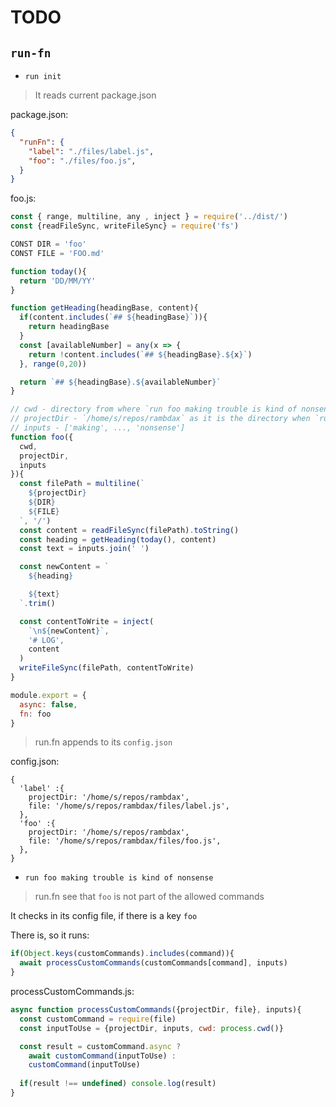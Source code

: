 # TODO

## `run-fn`

- `run init`

> It reads current package.json

package.json:

```json
{
  "runFn": {
    "label": "./files/label.js",
    "foo": "./files/foo.js",
  }
}
```

foo.js:

```javascript
const { range, multiline, any , inject } = require('../dist/')
const {readFileSync, writeFileSync} = require('fs')

CONST DIR = 'foo'
CONST FILE = 'FOO.md'

function today(){
  return 'DD/MM/YY'
}

function getHeading(headingBase, content){
  if(content.includes(`## ${headingBase}`)){
    return headingBase
  }
  const [availableNumber] = any(x => {
    return !content.includes(`## ${headingBase}.${x}`)
  }, range(0,20))

  return `## ${headingBase}.${availableNumber}`
}

// cwd - directory from where `run foo making trouble is kind of nonsense` is run
// projectDir - `/home/s/repos/rambdax` as it is the directory when `run init` was activated
// inputs - ['making', ..., 'nonsense']
function foo({
  cwd,
  projectDir,
  inputs
}){
  const filePath = multiline(`
    ${projectDir}
    ${DIR}
    ${FILE}
  `, '/')
  const content = readFileSync(filePath).toString()
  const heading = getHeading(today(), content)
  const text = inputs.join(' ')

  const newContent = `
    ${heading}

    ${text}
  `.trim()

  const contentToWrite = inject(
    `\n${newContent}`,
    '# LOG',
    content
  )
  writeFileSync(filePath, contentToWrite)  
}

module.export = {
  async: false,
  fn: foo
}
```

> run.fn appends to its `config.json`

config.json:

```
{
  'label' :{
    projectDir: '/home/s/repos/rambdax',
    file: '/home/s/repos/rambdax/files/label.js',
  },
  'foo' :{
    projectDir: '/home/s/repos/rambdax',
    file: '/home/s/repos/rambdax/files/foo.js',
  },
}
```

- `run foo making trouble is kind of nonsense`

> run.fn see that `foo` is not part of the allowed commands

It checks in its config file, if there is a key `foo`

There is, so it runs:

```javascript
if(Object.keys(customCommands).includes(command)){
  await processCustomCommands(customCommands[command], inputs)
}
```

processCustomCommands.js:

```javascript
async function processCustomCommands({projectDir, file}, inputs){
  const customCommand = require(file)
  const inputToUse = {projectDir, inputs, cwd: process.cwd()}

  const result = customCommand.async ?
    await customCommand(inputToUse) :
    customCommand(inputToUse)
  
  if(result !== undefined) console.log(result)
}
```
